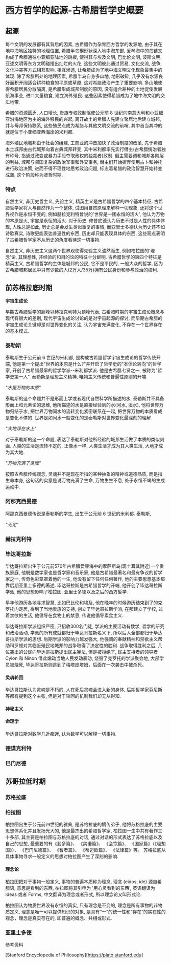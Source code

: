 # 西方哲学的起源-古希腊哲学史概要

## 起源

每个文明的发展都有其背后的因素, 古希腊作为孕育西方哲学的发源地, 由于其在地中海地区独特的地理位置, 希腊半岛楔形状深入地中海东部, 爱琴海中的岛链又构成了希腊通往小亚细亚陆地的跳板, 使得其与埃及文明, 巴比伦文明, 波斯文明, 亚述文明等东方文明碰撞出灿烂的火花, 这些文明彼此通过贸易, 文化交流, 战争, 文化冲突等方式相互影响, 相互渗透, 让希腊成为了地中海文明文化现象最集中的体现. 除了希腊所处的地理因素, 希腊半岛自身多山地, 地形破碎, 几乎没有水源良好面积开阔适合耕种粮食的平原或草原, 这对希腊政治产生了重要影响. 多山地使得希腊居民分散隔离, 是希腊形成城邦制度的原因, 没有适合耕种的土地促使发展航海事业, 进口大量粮食, 建立海外殖民. 这些因素使得希腊成为了地中海文明的交汇地带.

希腊的资源匮乏, 人口增长, 贵族专权政制驱使公元前 8 世纪向南意大利和小亚细亚沿海地区为主的海外移民的兴起, 离开故土的希腊人先建立聚居地后建立城邦, 并与母邦保持联系, 这些殖民点成为希腊与其他文明交流的前哨, 其中首当其冲的就是位于小亚细亚西海岸的米利都.

海外殖民地城邦由于社会的组建, 工商业的冲击加快了政治制度的改革, 先于希腊本土城邦由古代城邦向着古典城邦转变, 其中米利都率先实行僭主(古希腊统治者独有称号, 指通过政变或暴力手段夺取政权的独裁者)政制. 僭主需要调和城邦各阶层的利益, 城邦与邻国复杂的政治军事和外交事务, 僭主们开始摒弃使用占卜和神托进行政治决策, 进而不得不理性地思考政治问题, 标志着希腊的政治智慧开始转变成熟, 这个阶段称为贤哲时期.

### 特点

自然主义, 非历史哲主义, 先验主义, 精英主义是古希腊哲学的四个基本特征. 古希腊哲学家将人与自然作为一个整体, 试图用自然原理来解释一切现象, 还将这个世界视作是永恒不变的, 例如赫拉克利特曾说的'世界是一团永恒的活火', 他认为万物的本原是火, 宇宙是永恒的活火. 对于历史, 修昔底德认为历史不过是人性的具体体现, 人性总是如此, 历史总是会发生类似重复的事情, 而亚里士多德认为历史还不如诗歌真实, 诗歌更能表达普遍性的东西, 历史却只能表现具体的东西, 这些观点表明了古希腊哲学家不从历史的角度看待这一切事物.

自然主义, 非历史主义这两个世界观使得先验主义油然而生, 例如柏拉图的'理念'论, 其理想性, 非经验的和目的论的特征十分鲜明. 古希腊哲学的第四个特征是精英主义, 古希腊哲学的主体是城邦的公民, 它不是平民的, 一般大众的哲学, 因为古希腊城邦居民中只有少数的人(2万人/35万)拥有公民身份和参与政治的权利.

## 前苏格拉底时期

**宇宙生成论**

早期古希腊哲学的巅峰以赫拉克利特为顶峰代表, 古希腊时期的宇宙生成论概念与现代有很大的差别, 现代宇宙生成论讨论的是对宇宙起源的探讨, 而早期古希腊的宇宙生成论关键却是对世界变化的关注, 认为宇宙充满变化, 不存在一个世界存在的基本模式.

### 泰勒斯

泰勒斯生于公元前 6 世纪的米利都, 是构成古希腊哲学宇宙生成论的哲学传统开端, 他是第一个提出"世界的本原是什么?"并开启了哲学史的"本体论转向"的哲学家, 开创了古希腊最早的哲学学派--米利都学派. 他是古希腊七贤之一, 被称为"哲学史第一人". 泰勒斯是理想主义精神, 唯物主义传统和普遍性原则的开端.

*"水是万物的本原"*

泰勒斯的这个命题并不是形而上学或者现代自然科学所描述的水, 泰勒斯并不具备形而上和元素论的思维, 他所描述的水是直接经验到的水(河水, 溪水), 他将世界万物归结于水, 把世界万物同水的流转变化紧密联系在一起, 把世界万物的本质看成是变化不停的. 世界是如同水一般变化的是泰勒斯对世界变化最深刻的理解.

*"大地浮在水上"*

对于泰勒斯的这一个命题, 表达了泰勒斯对他所经验的城邦生活做了本质的类似刻画. 人类的生活是流转不定的, 正像水一样, 人类生活才成为其人类生活, 大地才成为其大地.

*"万物充满了灵魂"*

按照古希腊传统观念, 灵魂并不是现在所指的某种抽象的精神或道德品质, 而是指生命本身, 这句话的实意是说万物充满了生命, 万物生生不息, 处于永恒不竭的生成运动中.

### 阿那克西曼德

阿那克西曼德传说是泰勒斯的学生, 出生于公元前 6 世纪的米利都. 泰勒斯, 

*"无定"*



### 赫拉克利特

### 毕达哥拉斯

毕达哥拉斯出生于公元前570年古希腊爱琴海中的摩萨斯岛(现土耳其附近)一个贵族家庭, 他既是数学家也是哲学家和音乐家, 他是古希腊最著名和最有争议的哲学家之一, 传奇色彩笼罩着他的一生, 他没有留下任何任何著作, 他的主要思想基本都靠后期亚里士多德的著述. 毕达哥拉斯是古希腊哲学的开端, 他开创了毕达哥拉斯学派, 他的思想影响了柏拉图, 亚里士多德以及之后的西方哲学.

早年他游历各地寻求智慧, 比如巴比伦和埃及, 他在晚年的时候游历结束到了的克罗托内定居, 得到了当地贵族的支持, 创立了毕达哥拉斯学派, 在那建立了学校, 过着禁欲的生活, 他倡导在食物上的禁忌, 传说他倡导素食主义.

毕达哥拉斯学派组织严密, 只招收300名门徒, 学派的主要活动有数学, 哲学的研究和政治活动, 学派的所有成就都归于毕达哥拉斯名义下, 所以后人全部都归于毕达哥拉斯学派的思想. 后期学派的影响力越发强大, 他强调的奉献精神和禁欲主义帮助科罗顿对其临近殖民地城邦的战争取得了决定性的胜利. 战争取得胜利之后, 几位突出的公民向毕达哥拉斯提出民主宪法, 但是被拒绝了, 民主支持者的领导者 Cylon 和 Ninon 借此煽动当地人民发动暴动, 烧毁了克罗托的学派聚会地, 大部学员被烧死, 毕达哥拉斯则逃到了梅塔庞塔姆，后面在一次袭击中被杀死。

#### 灵魂轮回

毕达哥拉斯认为灵魂是不朽的, 人在死后灵魂会进入新的身体, 后期哲学家芬尼斯等都有提到这个主张, 但是对于轮回的机制我们却无从得知.

#### 神秘主义

#### 命理学

毕达哥拉斯对数学几近痴迷, 认为数学可以解释一切事物.

### 德谟克利特

### 巴门尼德

## 苏哥拉低时期

### 苏格拉底

### 柏拉图

柏拉图出生于公元前四世纪的雅典, 是苏格拉底的嫡传弟子, 他将苏格拉底的主要思想体系化并且发扬光大的, 他是最杰出的希腊哲学家, 柏拉图一生中共有著作三十多部, 其主要是柏拉图与苏格拉底的对话, 通过对话的形式表达了苏格拉底以及自己的思想, 最重要的有《斐多篇》、 《美诺篇》、 《会饮篇》、 《国家篇》（《理想国》）、 《巴门尼德篇》、 《智者篇》、 《蒂迈欧篇》、 《法律篇》等。 苏格拉底从具体事物寻求一般定义的思想对柏拉图产生了深刻的影响.


#### 理念论

柏拉图把对于事物一般定义, 事物的普遍本质称为理念, 理念 (eidos, ide) 源自希腊语, 意思是看到的东西, 柏拉图将其引申为 '用心灵看到的东西', 英语翻译为 Ideas 或者 Forms, 中文翻译为理念或者形式, 所以理念论又叫形式论.

柏拉图认为物质世界没有永恒的真实, 只有理念是不变的, 理念是所有事物的非物质定义, 理念是唯一可以提供知识的对象, 是具有“一”的统一性和“存在”的实在性的观念，理念是真实存在的, 即普遍的概念、共相或形式.


### 亚里士多德

参考资料

[Stanford Encyclopedia of Philosophy][https://plato.stanford.edu]
